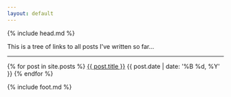 ```yaml
---
layout: default
---
```


{% include head.md %}

This is a tree of links to all posts I've written so far...

<hr>

<div class="posts">
  <div class="post-item">
    {% for post in site.posts %}
      <a href="{{ post.url }}">{{ post.title }}</a>
      <span>{{ post.date | date: '%B %d, %Y' }}</span>
    {% endfor %}
  </div>
</div>

{% include foot.md %}
